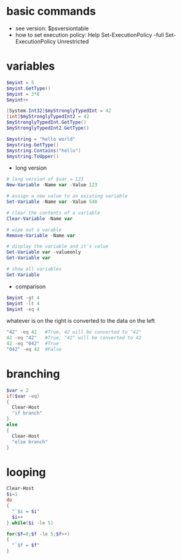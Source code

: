 # basic commands
- see version: $psversiontable
- how to set execution policy: Help Set-ExecutionPolicy -full
  Set-ExecutionPolicy Unrestricted
  
# variables
```powershell
$myint = 5
$myint.GetType()
$myint = 3*8
$myint++

[System.Int32]$myStronglyTypedInt = 42
[int]$myStronglyTypedInt2 = 42
$myStronglyTypedInt.GetType()
$myStronglyTypedInt2.GetType()

$mystring = "hello world"
$mystring.GetType()
$mystring.Contains("hello")
$mystring.ToUpper()
```
- long version
```powershell
# long version of $var = 123
New-Variable -Name var -Value 123

# assign a new value to an existing variable
Set-Variable -Name var -Value 548

# clear the contents of a variable
Clear-Variable -Name var

# wipe out a varable
Remove-Variable -Name var

# display the variable and it's value
Get-Variable var -valueonly
Get-Variable var

# show all variables
Get-Variable
```
- comparison
```powershell
$myint -gt 4
$myint -lt 4
$myint -eq 4
```
whatever is on the right is converted to the data on the left
```powershell
"42" -eq 42   #True, 42 will be converted to "42"
42 -eq "42"   #True, "42" will be converted to 42
42 -eq "042"  #True
"042" -eq 42  #False
```

# branching
```powershell
$var = 2
if($var -eq)
{
  Clear-Host
  "if branch"
}
else
{
  Clear-Host
  "else branch"
}
```

# looping
```powershell
Clear-Host
$i=1
do
{
  "`$i = $i"
  $i++
} while($i -le 5)
```
```powershell
for($f=0;$f -le 5;$f++)
{
  "`$f = $f"
}
```
